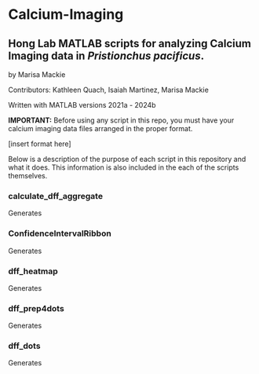 # Calcium-Imaging
## Hong Lab MATLAB scripts for analyzing Calcium Imaging data in _Pristionchus pacificus_.
by Marisa Mackie

Contributors: Kathleen Quach, Isaiah Martinez, Marisa Mackie

Written with MATLAB versions 2021a - 2024b


**IMPORTANT:** Before using any script in this repo, you must have your calcium imaging data files arranged in the proper format.

[insert format here]


Below is a description of the purpose of each script in this repository and what it does. This information is also included in the each of the scripts themselves.

  ### calculate_dff_aggregate
  Generates 

  ### ConfidenceIntervalRibbon
  Generates 

  ### dff_heatmap
  Generates 

  ### dff_prep4dots
  Generates 

  ### dff_dots
  Generates 

